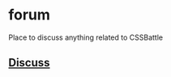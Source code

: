 # forum
Place to discuss anything related to CSSBattle

## [Discuss](https://github.com/cssbattle/forum/discussions)
